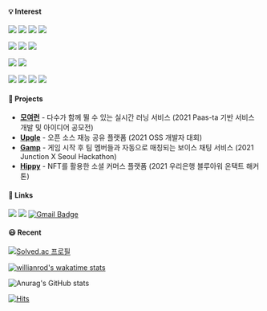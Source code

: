 #### 💡 Interest
![](https://img.shields.io/badge/HTML5-E34F26?style=flat-square&logo=html5&logoColor=white)
![](https://img.shields.io/badge/CSS3-1572B6?style=flat-square&logo=css3&logoColor=white)
![](https://img.shields.io/badge/Javascript-F7DF1E?style=flat-square&logo=javascript&logoColor=black)
![](https://img.shields.io/badge/TypeScript-3178C6?style=flat-square&logo=typescript&logoColor=white)

![](https://img.shields.io/badge/React-black?style=flat-square&logo=React&logoColor=0088CC)
![](https://img.shields.io/badge/Next-000000?style=flat-square&logo=next.js&logoColor=white)
![](https://img.shields.io/badge/Nest-E0234E?style=flat-square&logo=NestJs&logoColor=white)

![](https://img.shields.io/badge/React_native-0088CC?style=flat-square&logo=React&logoColor=white)
![](https://img.shields.io/badge/Flutter-02569B?style=flat-square&logo=Flutter&logoColor=white)

![](https://img.shields.io/badge/MySQL-4479A1?style=flat-square&logo=MySQL&logoColor=white)
![](https://img.shields.io/badge/AWS-232F3E?style=flat-square&logo=Amazon%20AWS&logoColor=white)
![](https://img.shields.io/badge/Nginx-009639?style=flat-square&logo=Nginx&logoColor=white)
![](https://img.shields.io/badge/Docker-2496ED?style=flat-square&logo=Docker&logoColor=white)

#### 🎊 Projects
<ul>
  <li>
    <a href="https://github.com/MoyeoRun/MoyeoRun_Front"><b>모여런</b></a> - 다수가 함께 뛸 수 있는 실시간 러닝 서비스 (2021 Paas-ta 기반 서비스 개발 및 아이디어 공모전)
  </li>
  <li>
    <a href="https://github.com/Jandy-SeoulTech/Jandy_Web_Front"><b>Upgle</b></a> - 오픈 소스 재능 공유 플랫폼 (2021 OSS 개발자 대회)
  </li>
  <li>
    <a href="https://github.com/junction-hippy/Gamp_Front"><b>Gamp</b></a> - 게임 시작 후 팀 멤버들과 자동으로 매칭되는 보이스 채팅 서비스 (2021 Junction X Seoul Hackathon)
  </li>
  <li>
    <a href="https://github.com/woori-hippy/hippy_front"><b>Hippy</b></a> - NFT를 활용한 소셜 커머스 플랫폼 (2021 우리은행 블루아워 온택트 해커톤)
  </li>
</ul>

#### 🔗 Links
[![](https://img.shields.io/badge/Resume-000000?style=flat-square&logo=Notion&logoColor=white&link=https://lnseo.notion.site/568f2c029c0b4465838372bbad52dceb)](https://hislogs.com/)
[![](https://img.shields.io/badge/블로그-8CA1AF?style=flat-square&logo=read%20the%20docs&logoColor=white)](https://hislogs.com/)
[![Gmail Badge](https://img.shields.io/badge/Gmail-d14836?style=flat-square&logo=Gmail&logoColor=white&link=mailto:mailto:sjsjsj1246@gmail.com)](mailto:sjsjsj1246@gmail.com)

#### 😃 Recent
[![Solved.ac 프로필](http://mazassumnida.wtf/api/mini/generate_badge?boj=sjsjsj1246)](https://solved.ac/sjsjsj1246)

[![willianrod's wakatime stats](https://github-readme-stats.vercel.app/api/wakatime?username=sjsjsj1246&layout=compact)](https://wakatime.com/@sjsjsj1246)

![Anurag's GitHub stats](https://github-readme-stats.vercel.app/api?username=sjsjsj1246&show_icons=true&theme=default&line_height=20&count_private=true)

[![Hits](https://hits.seeyoufarm.com/api/count/incr/badge.svg?url=https%3A%2F%2Fgithub.com%2Fsjsjsj1246&count_bg=%23000000&title_bg=%23000000&icon=&icon_color=%23FFFFFF&title=hits&edge_flat=false)](https://hits.seeyoufarm.com)

